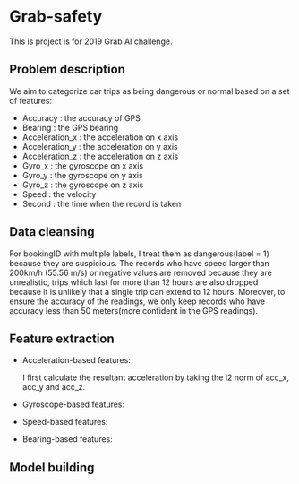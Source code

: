 # Grab-safety
This is project is for 2019 Grab AI challenge.
## Problem description
We aim to categorize car trips as being dangerous or normal based on a set of features:
- Accuracy : the accuracy of GPS
- Bearing : the GPS bearing
- Acceleration_x : the acceleration on x axis
- Acceleration_y : the acceleration on y axis
- Acceleration_z : the acceleration on z axis
- Gyro_x : the gyroscope on x axis
- Gyro_y : the gyroscope on y axis
- Gyro_z : the gyroscope on z axis
- Speed : the velocity
- Second : the time when the record is taken

## Data cleansing
For bookingID with multiple labels, I treat them as dangerous(label = 1) because they are suspicious. The records who have speed larger than 200km/h (55.56 m/s) or negative values are removed because they are unrealistic, trips which last for more than 12 hours are also dropped because it is unlikely that a single trip can extend to 12 hours. Moreover, to ensure the accuracy of the readings, we only keep records who have accuracy less than 50 meters(more confident in the GPS readings). 

## Feature extraction
- Acceleration-based features:

    I first calculate the resultant acceleration by taking the l2 norm of acc_x, acc_y and acc_z.
  
- Gyroscope-based features:
  
- Speed-based features:

- Bearing-based features:
  



## Model building

